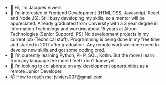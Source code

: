 - 👋 Hi, I’m Jacques Viviers
- 👀 I’m interested in Frontend Development (HTML,CSS, Javascript, React, and Node JS). Still busy developing my skills, so a mentor will be appreciated.
      Already graduated from University with a 3 year degree in Information Technology and working about 15 years at Altron Technologies (Senior Support). PS! No development projects in my current job (Technical stuff).
      Programming is being done in my free time and started in 2017 after graduation. Any remote work welcome need to develop new skills and get some coding cred.
- 🌱 I’m currently learning Python, PHP, SQL, Kotlin. But the more I learn from any language the more I feel I don't know yet.
- 💞️ I’m looking to collaborate on any development opportunities as a remote Junior Developer.
- 📫 How to reach me: jviviers007@gmail.com

<!---
jviviers/jviviers is a ✨ special ✨ repository because its `README.md` (this file) appears on your GitHub profile.
You can click the Preview link to take a look at your changes.
--->
